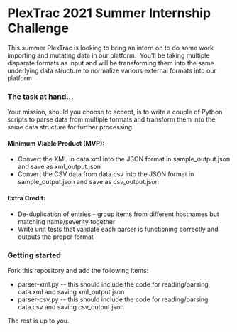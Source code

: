 # PlexTrac 2021 Summer Internship Challenge

This summer PlexTrac is looking to bring an intern on to do some work importing and mutating data in our platform.  You'll be taking multiple disparate formats as input and will be transforming them into the same underlying data structure to normalize various external formats into our platform.

### The task at hand...

Your mission, should you choose to accept, is to write a couple of Python scripts to parse data from multiple formats and transform them into the same data structure for further processing.  

#### Minimum Viable Product (MVP):
- Convert the XML in data.xml into the JSON format in sample_output.json and save as xml_output.json
- Convert the CSV data from data.csv into the JSON format in sample_output.json and save as csv_output.json

#### Extra Credit:
- De-duplication of entries - group items from different hostnames but matching name/severity together
- Write unit tests that validate each parser is functioning correctly and outputs the proper format

### Getting started

Fork this repository and add the following items:

- parser-xml.py -- this should include the code for reading/parsing data.xml and saving xml_output.json
- parser-csv.py -- this should include the code for reading/parsing data.csv and saving csv_output.json

The rest is up to you.
